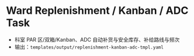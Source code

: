 # Ward Replenishment / Kanban / ADC Task

- 科室 PAR 区/双箱/Kanban、ADC 自动补货与安全库存、补给路线与频次
- 输出：`templates/output/replenishment-kanban-adc-tmpl.yaml`
